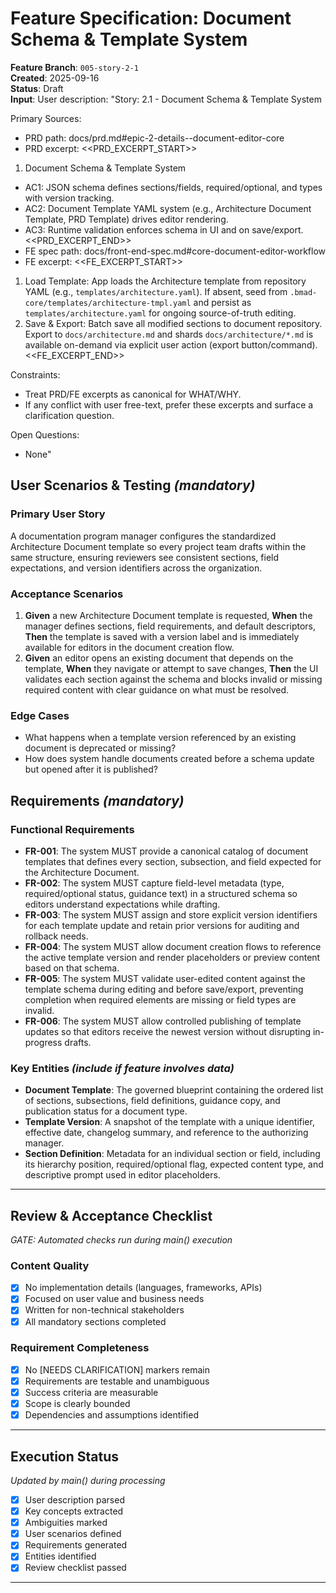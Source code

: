 # Feature Specification: Document Schema & Template System

**Feature Branch**: `005-story-2-1`  
**Created**: 2025-09-16  
**Status**: Draft  
**Input**: User description: "Story: 2.1 - Document Schema & Template System

Primary Sources:

- PRD path: docs/prd.md#epic-2-details--document-editor-core
- PRD excerpt: <<PRD_EXCERPT_START>>

1. Document Schema & Template System

- AC1: JSON schema defines sections/fields, required/optional, and types with
  version tracking.
- AC2: Document Template YAML system (e.g., Architecture Document Template, PRD
  Template) drives editor rendering.
- AC3: Runtime validation enforces schema in UI and on save/export.
  <<PRD_EXCERPT_END>>
- FE spec path: docs/front-end-spec.md#core-document-editor-workflow
- FE excerpt: <<FE_EXCERPT_START>>

1. Load Template: App loads the Architecture template from repository YAML
   (e.g., `templates/architecture.yaml`). If absent, seed from
   `.bmad-core/templates/architecture-tmpl.yaml` and persist as
   `templates/architecture.yaml` for ongoing source-of-truth editing.
2. Save & Export: Batch save all modified sections to document repository.
   Export to `docs/architecture.md` and shards `docs/architecture/*.md` is
   available on-demand via explicit user action (export button/command).
   <<FE_EXCERPT_END>>

Constraints:

- Treat PRD/FE excerpts as canonical for WHAT/WHY.
- If any conflict with user free-text, prefer these excerpts and surface a
  clarification question.

Open Questions:

- None"

## User Scenarios & Testing _(mandatory)_

### Primary User Story

A documentation program manager configures the standardized Architecture
Document template so every project team drafts within the same structure,
ensuring reviewers see consistent sections, field expectations, and version
identifiers across the organization.

### Acceptance Scenarios

1. **Given** a new Architecture Document template is requested, **When** the
   manager defines sections, field requirements, and default descriptors,
   **Then** the template is saved with a version label and is immediately
   available for editors in the document creation flow.
2. **Given** an editor opens an existing document that depends on the template,
   **When** they navigate or attempt to save changes, **Then** the UI validates
   each section against the schema and blocks invalid or missing required
   content with clear guidance on what must be resolved.

### Edge Cases

- What happens when a template version referenced by an existing document is
  deprecated or missing?
- How does system handle documents created before a schema update but opened
  after it is published?

## Requirements _(mandatory)_

### Functional Requirements

- **FR-001**: The system MUST provide a canonical catalog of document templates
  that defines every section, subsection, and field expected for the
  Architecture Document.
- **FR-002**: The system MUST capture field-level metadata (type,
  required/optional status, guidance text) in a structured schema so editors
  understand expectations while drafting.
- **FR-003**: The system MUST assign and store explicit version identifiers for
  each template update and retain prior versions for auditing and rollback
  needs.
- **FR-004**: The system MUST allow document creation flows to reference the
  active template version and render placeholders or preview content based on
  that schema.
- **FR-005**: The system MUST validate user-edited content against the template
  schema during editing and before save/export, preventing completion when
  required elements are missing or field types are invalid.
- **FR-006**: The system MUST allow controlled publishing of template updates so
  that editors receive the newest version without disrupting in-progress drafts.

### Key Entities _(include if feature involves data)_

- **Document Template**: The governed blueprint containing the ordered list of
  sections, subsections, field definitions, guidance copy, and publication
  status for a document type.
- **Template Version**: A snapshot of the template with a unique identifier,
  effective date, changelog summary, and reference to the authorizing manager.
- **Section Definition**: Metadata for an individual section or field, including
  its hierarchy position, required/optional flag, expected content type, and
  descriptive prompt used in editor placeholders.

---

## Review & Acceptance Checklist

_GATE: Automated checks run during main() execution_

### Content Quality

- [x] No implementation details (languages, frameworks, APIs)
- [x] Focused on user value and business needs
- [x] Written for non-technical stakeholders
- [x] All mandatory sections completed

### Requirement Completeness

- [x] No [NEEDS CLARIFICATION] markers remain
- [x] Requirements are testable and unambiguous
- [x] Success criteria are measurable
- [x] Scope is clearly bounded
- [x] Dependencies and assumptions identified

---

## Execution Status

_Updated by main() during processing_

- [x] User description parsed
- [x] Key concepts extracted
- [x] Ambiguities marked
- [x] User scenarios defined
- [x] Requirements generated
- [x] Entities identified
- [x] Review checklist passed

---
